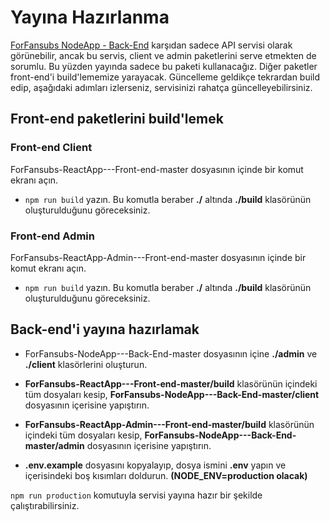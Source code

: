 # Yayına Hazırlanma

[ForFansubs NodeApp - Back-End](https://github.com/ayberktandogan/ForFansubs-NodeApp---Back-End) karşıdan sadece API servisi olarak görünebilir, ancak bu servis, client ve admin paketlerini serve etmekten de sorumlu. Bu yüzden yayında sadece bu paketi kullanacağız. Diğer paketler front-end'i build'lememize yarayacak. Güncelleme geldikçe tekrardan build edip, aşağıdaki adımları izlerseniz, servisinizi rahatça güncelleyebilirsiniz.

## Front-end paketlerini build'lemek

### Front-end Client
ForFansubs-ReactApp---Front-end-master dosyasının içinde bir komut ekranı açın.

- `npm run build` yazın. Bu komutla beraber **./** altında **./build** klasörünün oluşturulduğunu göreceksiniz.

### Front-end Admin
ForFansubs-ReactApp-Admin---Front-end-master dosyasının içinde bir komut ekranı açın.

- `npm run build` yazın. Bu komutla beraber **./** altında **./build** klasörünün oluşturulduğunu göreceksiniz.

## Back-end'i yayına hazırlamak
- ForFansubs-NodeApp---Back-End-master dosyasının içine **./admin** ve **./client** klasörlerini oluşturun.

- **ForFansubs-ReactApp---Front-end-master/build** klasörünün içindeki tüm dosyaları kesip, **ForFansubs-NodeApp---Back-End-master/client** dosyasının içerisine yapıştırın.

- **ForFansubs-ReactApp-Admin---Front-end-master/build** klasörünün içindeki tüm dosyaları kesip, **ForFansubs-NodeApp---Back-End-master/admin** dosyasının içerisine yapıştırın.

- **.env.example** dosyasını kopyalayıp, dosya ismini **.env** yapın ve içerisindeki boş kısımları doldurun. **(NODE_ENV=production olacak)**

`npm run production` komutuyla servisi yayına hazır bir şekilde çalıştırabilirsiniz.
